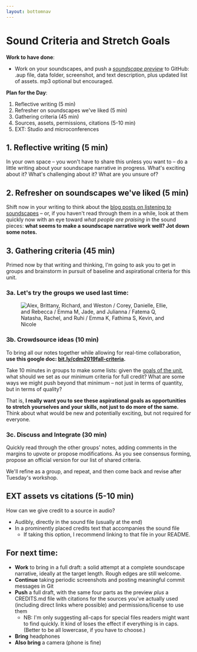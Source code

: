 ```yaml
---
layout: bottomnav
---
```


# Sound Criteria and Stretch Goals

**Work to have done**:

* Work on your soundscapes, and push a _[soundscape preview](https://github.com/benmiller314/soundscape-prompt-2019fall)_ to GitHub: .aup file, data folder, screenshot, and text description, plus updated list of assets. mp3 optional but encouraged.

**Plan for the Day**:
1. Reflective writing (5 min)
2. Refresher on soundscapes we've liked (5 min)
3. Gathering criteria (45 min)
4. Sources, assets, permissions, citations (5-10 min)
5. EXT: Studio and microconferences


## 1. Reflective writing (5 min)
<div class="alert alert-success">
In your own space – you won't have to share this unless you want to – do a little writing about your soundscape narrative in progress. What's exciting about it? What's challenging about it? What are you unsure of?
</div>

## 2. Refresher on soundscapes we've liked (5 min)
Shift now in your writing to think about the [blog posts on listening to soundscapes](https://github.com/benmiller314/cdm2019fall/issues/2) – or, if you haven't read through them in a while, look at them quickly now with an eye toward _what people are praising_ in the sound pieces: **what seems to make a soundscape narrative work well? Jot down some notes.**

## 3. Gathering criteria (45 min)
Primed now by that writing and thinking, I'm going to ask you to get in groups and brainstorm in pursuit of baseline and aspirational criteria for this unit.

### 3a. Let's try the groups we used last time:
<figure>
<img src="/{{site.course.base_path}}assets/img/2019fall-seating-groups.png" alt="Alex, Brittany, Richard, and Weston / Corey, Danielle, Ellie, and Rebecca / Emma M, Jade, and Julianna / Fatema Q, Natasha, Rachel, and Ruhi / Emma K, Fathima S, Kevin, and Nicole">
</figure>

### 3b. Crowdsource ideas (10 min)
To bring all our notes together while allowing for real-time collaboration, **use this google doc: [bit.ly/cdm2019fall-criteria](http://bit.ly/cdm2019fall-criteria).**

<div class="alert alert-success">
Take 10 minutes in groups to make some lists: given the <a href="https://github.com/benmiller314/soundscape-prompt-2019fall">goals of the unit</a>, what should we set as our minimum criteria for full credit? What are some ways we might push beyond that minimum – not just in terms of quantity, but in terms of quality?

That is, <strong>I really want you to see these aspirational goals as opportunities to stretch yourselves and your skills, not just to do more of the same.</strong> Think about what would be new and potentially exciting, but not required for everyone.
</div>

### 3c. Discuss and Integrate (30 min)
Quickly read through the other groups' notes, adding comments in the margins to upvote or propose modifications. As you see consensus forming, propose an official version for our list of shared criteria.

We'll refine as a group, and repeat, and then come back and revise after Tuesday's workshop.


## EXT assets vs citations (5-10 min)

How can we give credit to a source in audio?

* Audibly, directly in the sound file (usually at the end)
* In a prominently placed credits text that accompanies the sound file
  - If taking this option, I recommend linking to that file in your README.


## For next time:

* **Work** to bring in a full draft: a solid attempt at a complete soundscape narrative, ideally at the target length. Rough edges are still welcome.
* **Continue** taking periodic screenshots and posting meaningful commit messages in Git
* **Push** a full draft, with the same four parts as the preview *plus* a CREDITS.md file with citations for the sources you've actually used (including direct links where possible) and permissions/license to use them
  - NB: I'm only suggesting all-caps for special files readers might want to find quickly. It kind of loses the effect if everything is in caps. (Better to be all lowercase, if you have to choose.)
* **Bring** headphones
* **Also bring** a camera (phone is fine)

<!--
<div class="alert alert-danger"><strong>If you couldn't get git-lfs working</strong>, and even a zip file is too big for GitHub, <a href="http://pitt.box.com">you can use Box</a> to share your Audacity file and its associated data folder. But please still do use git to keep track of your revision choices when possible, perhaps by committing screenshots. And may I suggest adding a link to your Box folder in your GitHub repository's README.md?
</div>
-->
